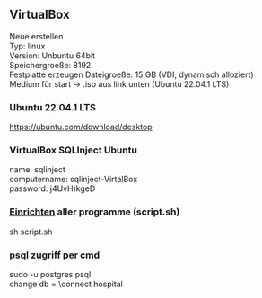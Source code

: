## VirtualBox    
Neue erstellen  
Typ: linux  
Version: Unbuntu 64bit  
Speichergroeße: 8192  
Festplatte erzeugen
Dateigroeße: 15 GB (VDI, dynamisch alloziert)  
Medium für start -> .iso aus link unten (Ubuntu 22.04.1 LTS)

### Ubuntu 22.04.1 LTS  
https://ubuntu.com/download/desktop  

### VirtualBox SQLInject Ubuntu  
name: sqlinject  
computername: sqlinject-VirtalBox  
password: j4UvH)kgeD  

### [Einrichten](./script.sh)  aller programme (script.sh)  
sh script.sh

### psql zugriff per cmd
sudo -u postgres psql  
change db = \connect hospital